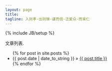 ```yaml
---
layout: page
title: 
tagline: 入则孝-出则悌-谨而信-泛爱众-而亲仁
---
```

{% include JB/setup %}


文章列表.

<ul class="posts">
  {% for post in site.posts %}
    <li><span>{{ post.date | date_to_string }}</span> &raquo; <a href="{{ BASE_PATH }}{{ post.url }}">{{ post.title }}</a></li>
  {% endfor %}
</ul>

